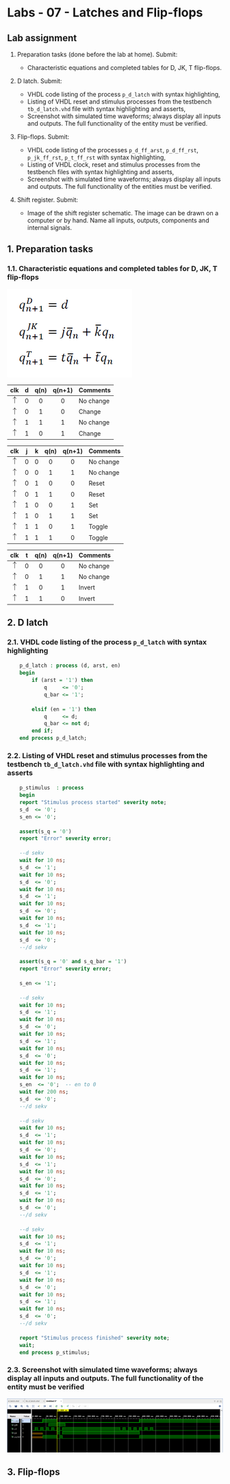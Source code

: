 # Labs - 07 - Latches and Flip-flops

## Lab assignment

1. Preparation tasks (done before the lab at home). Submit:
    * Characteristic equations and completed tables for D, JK, T flip-flops.

2. D latch. Submit:
    * VHDL code listing of the process `p_d_latch` with syntax highlighting,
    * Listing of VHDL reset and stimulus processes from the testbench `tb_d_latch.vhd` file with syntax highlighting and asserts,
    * Screenshot with simulated time waveforms; always display all inputs and outputs. The full functionality of the entity must be verified.

3. Flip-flops. Submit:
    * VHDL code listing of the processes `p_d_ff_arst`, `p_d_ff_rst`, `p_jk_ff_rst`, `p_t_ff_rst` with syntax highlighting,
    * Listing of VHDL clock, reset and stimulus processes from the testbench files with syntax highlighting and asserts,
    * Screenshot with simulated time waveforms; always display all inputs and outputs. The full functionality of the entities must be verified.

4. Shift register. Submit:
    * Image of the shift register schematic. The image can be drawn on a computer or by hand. Name all inputs, outputs, components and internal signals.

## 1. Preparation tasks

### 1.1. Characteristic equations and completed tables for D, JK, T flip-flops

![Characteristic equations](Images/eq_flip_flops_complete.png)

   | **clk** | **d** | **q(n)** | **q(n+1)** | **Comments** |
   | :-: | :-: | :-: | :-: | :-- |
   | ![rising](Images/eq_uparrow.png) | 0 | 0 | 0 | No change |
   | ![rising](Images/eq_uparrow.png) | 0 | 1 | 0 | Change |
   | ![rising](Images/eq_uparrow.png) | 1 | 1 | 1 | No change |
   | ![rising](Images/eq_uparrow.png) | 1 | 0 | 1 | Change |

   | **clk** | **j** | **k** | **q(n)** | **q(n+1)** | **Comments** |
   | :-: | :-: | :-: | :-: | :-: | :-- |
   | ![rising](Images/eq_uparrow.png) | 0 | 0 | 0 | 0 | No change |
   | ![rising](Images/eq_uparrow.png) | 0 | 0 | 1 | 1 | No change |
   | ![rising](Images/eq_uparrow.png) | 0 | 1 | 0 | 0 | Reset |
   | ![rising](Images/eq_uparrow.png) | 0 | 1 | 1 | 0 | Reset |
   | ![rising](Images/eq_uparrow.png) | 1 | 0 | 0 | 1 | Set |
   | ![rising](Images/eq_uparrow.png) | 1 | 0 | 1 | 1 | Set |
   | ![rising](Images/eq_uparrow.png) | 1 | 1 | 0 | 1 | Toggle |
   | ![rising](Images/eq_uparrow.png) | 1 | 1 | 1 | 0 | Toggle |

   | **clk** | **t** | **q(n)** | **q(n+1)** | **Comments** |
   | :-: | :-: | :-: | :-: | :-- |
   | ![rising](Images/eq_uparrow.png) | 0 | 0 | 0 | No change |
   | ![rising](Images/eq_uparrow.png) | 0 | 1 | 1 | No change |
   | ![rising](Images/eq_uparrow.png) | 1 | 0 | 1 | Invert |
   | ![rising](Images/eq_uparrow.png) | 1 | 1 | 0 | Invert |
   
## 2. D latch

### 2.1. VHDL code listing of the process `p_d_latch` with syntax highlighting

```vhdl
    p_d_latch : process (d, arst, en)                                                        
    begin                                                                                    
        if (arst = '1') then                                                                 
            q     <= '0';                                                                    
            q_bar <= '1';
                                                                                
        elsif (en = '1') then                                                               
            q     <= d;                                                                          
            q_bar <= not d;                                                                          
        end if;                                                                              
    end process p_d_latch;
```

### 2.2. Listing of VHDL reset and stimulus processes from the testbench `tb_d_latch.vhd` file with syntax highlighting and asserts

```vhdl
    p_stimulus  : process
    begin
    report "Stimulus process started" severity note;
    s_d  <= '0';
    s_en <= '0';
    
    assert(s_q = '0')
    report "Error" severity error;
    
    --d sekv
    wait for 10 ns;
    s_d  <= '1';
    wait for 10 ns;
    s_d  <= '0';
    wait for 10 ns;
    s_d  <= '1';
    wait for 10 ns;
    s_d  <= '0';
    wait for 10 ns;
    s_d  <= '1';
    wait for 10 ns;
    s_d  <= '0';
    --/d sekv
    
    assert(s_q = '0' and s_q_bar = '1')
    report "Error" severity error;
    
    s_en <= '1';
    
    --d sekv
    wait for 10 ns;
    s_d  <= '1';
    wait for 10 ns;
    s_d  <= '0';
    wait for 10 ns;
    s_d  <= '1';
    wait for 10 ns;
    s_d  <= '0';
    wait for 10 ns;
    s_d  <= '1';
    wait for 10 ns;
    s_en  <= '0';  -- en to 0
    wait for 200 ns;
    s_d  <= '0';    
    --/d sekv
    
    --d sekv
    wait for 10 ns;
    s_d  <= '1';
    wait for 10 ns;
    s_d  <= '0';
    wait for 10 ns;
    s_d  <= '1';
    wait for 10 ns;
    s_d  <= '0';
    wait for 10 ns;
    s_d  <= '1';
    wait for 10 ns;
    s_d  <= '0';
    --/d sekv
    
    --d sekv
    wait for 10 ns;
    s_d  <= '1';
    wait for 10 ns;
    s_d  <= '0';
    wait for 10 ns;
    s_d  <= '1';
    wait for 10 ns;
    s_d  <= '0';
    wait for 10 ns;
    s_d  <= '1';
    wait for 10 ns;
    s_d  <= '0';
    --/d sekv
    
    report "Stimulus process finished" severity note;
    wait;
    end process p_stimulus;
```    

### 2.3. Screenshot with simulated time waveforms; always display all inputs and outputs. The full functionality of the entity must be verified

![d_latch_waveform](Images/d_latch_waveform.png)

## 3. Flip-flops
